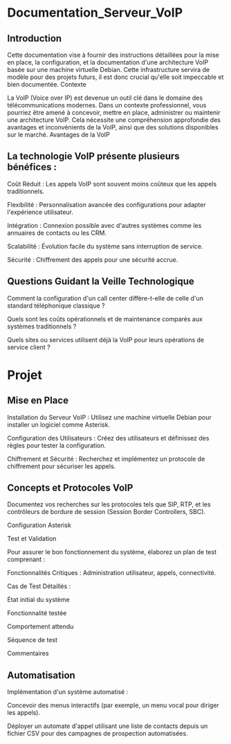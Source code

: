 # Documentation_Serveur_VoIP

## Introduction

Cette documentation vise à fournir des instructions détaillées pour la mise en place, la configuration, et la documentation d'une architecture VoIP basée sur une machine virtuelle Debian. Cette infrastructure servira de modèle pour des projets futurs, il est donc crucial qu'elle soit impeccable et bien documentée.
Contexte

La VoIP (Voice over IP) est devenue un outil clé dans le domaine des télécommunications modernes. Dans un contexte professionnel, vous pourriez être amené à concevoir, mettre en place, administrer ou maintenir une architecture VoIP. Cela nécessite une compréhension approfondie des avantages et inconvénients de la VoIP, ainsi que des solutions disponibles sur le marché.
Avantages de la VoIP

## La technologie VoIP présente plusieurs bénéfices :

Coût Réduit : Les appels VoIP sont souvent moins coûteux que les appels traditionnels.

Flexibilité : Personnalisation avancée des configurations pour adapter l'expérience utilisateur.

Intégration : Connexion possible avec d'autres systèmes comme les annuaires de contacts ou les CRM.

Scalabilité : Évolution facile du système sans interruption de service.

Sécurité : Chiffrement des appels pour une sécurité accrue.


## Questions Guidant la Veille Technologique


Comment la configuration d'un call center diffère-t-elle de celle d'un standard téléphonique classique ?

Quels sont les coûts opérationnels et de maintenance comparés aux systèmes traditionnels ?

Quels sites ou services utilisent déjà la VoIP pour leurs opérations de service client ?


# Projet

## Mise en Place


Installation du Serveur VoIP : Utilisez une machine virtuelle Debian pour installer un logiciel comme Asterisk.

Configuration des Utilisateurs : Créez des utilisateurs et définissez des règles pour tester la configuration.

Chiffrement et Sécurité : Recherchez et implémentez un protocole de chiffrement pour sécuriser les appels.


## Concepts et Protocoles VoIP


Documentez vos recherches sur les protocoles tels que SIP, RTP, et les contrôleurs de bordure de session (Session Border Controllers, SBC).


Configuration Asterisk

Test et Validation

Pour assurer le bon fonctionnement du système, élaborez un plan de test comprenant :

Fonctionnalités Critiques : Administration utilisateur, appels, connectivité.

Cas de Test Détaillés :

État initial du système

Fonctionnalité testée

Comportement attendu

Séquence de test

Commentaires






## Automatisation

Implémentation d'un système automatisé :

Concevoir des menus interactifs (par exemple, un menu vocal pour diriger les appels).

Déployer un automate d'appel utilisant une liste de contacts depuis un fichier CSV pour des campagnes de prospection automatisées.




